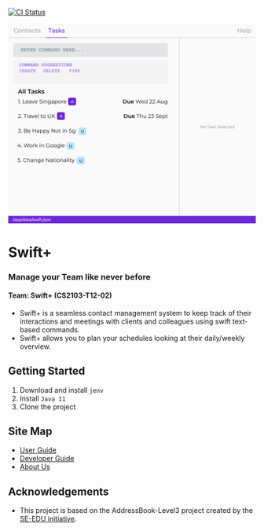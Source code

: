 [![CI Status](https://github.com/se-edu/addressbook-level3/workflows/Java%20CI/badge.svg)](https://github.com/se-edu/addressbook-level3/actions)

![Ui](docs/images/Ui.png)

# Swift+
### Manage your Team like never before
#### Team: Swift+ (CS2103-T12-02)

- Swift+ is a seamless contact management system to keep track of their interactions and meetings with clients and colleagues using swift text-based commands.
- Swift+ allows you to plan your schedules looking at their daily/weekly overview. 

## Getting Started
1. Download and install `jenv` 
2. Install `Java 11`
3. Clone the project

## Site Map
- [User Guide](docs/UserGuide.md)
- [Developer Guide](docs/DeveloperGuide.md)
- [About Us](docs/AboutUs.md)

## Acknowledgements
- This project is based on the AddressBook-Level3 project created by the [SE-EDU initiative](https://se-education.org).
